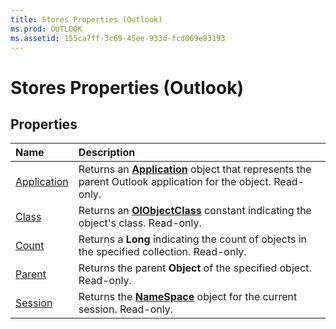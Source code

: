 ```yaml
---
title: Stores Properties (Outlook)
ms.prod: OUTLOOK
ms.assetid: 155ca7ff-3c69-45ee-933d-fcd069e83193
---
```



# Stores Properties (Outlook)

## Properties



|**Name**|**Description**|
|:-----|:-----|
|[Application](stores-application-property-outlook.md)|Returns an  **[Application](application-object-outlook.md)** object that represents the parent Outlook application for the object. Read-only.|
|[Class](stores-class-property-outlook.md)|Returns an  **[OlObjectClass](olobjectclass-enumeration-outlook.md)** constant indicating the object's class. Read-only.|
|[Count](stores-count-property-outlook.md)|Returns a  **Long** indicating the count of objects in the specified collection. Read-only.|
|[Parent](stores-parent-property-outlook.md)|Returns the parent  **Object** of the specified object. Read-only.|
|[Session](stores-session-property-outlook.md)|Returns the  **[NameSpace](namespace-object-outlook.md)** object for the current session. Read-only.|


